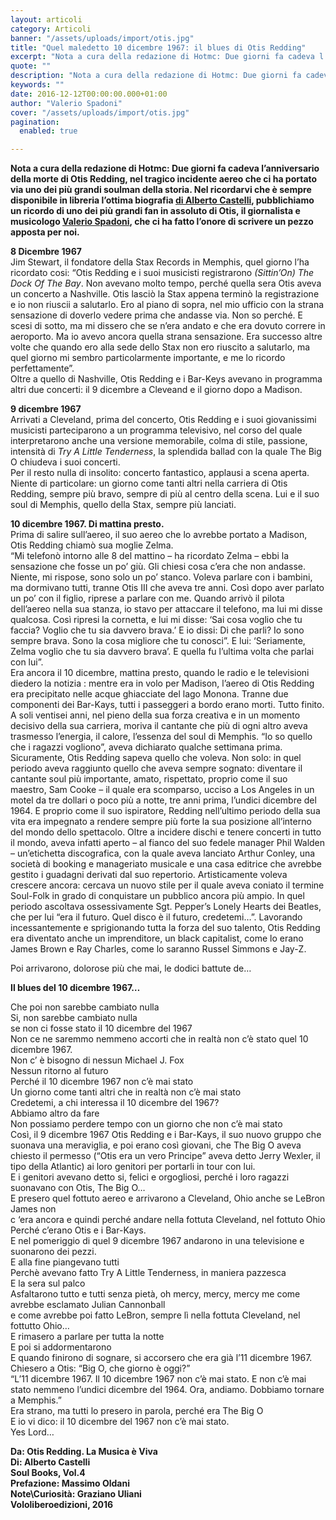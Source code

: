 ```yaml
---
layout: articoli
category: Articoli
banner: "/assets/uploads/import/otis.jpg"
title: "Quel maledetto 10 dicembre 1967: il blues di Otis Redding"
excerpt: "Nota a cura della redazione di Hotmc: Due giorni fa cadeva l’anniversario della morte di Otis Redding, nel tragico incidente aereo che ci ha portato via uno dei più grandi soulman della storia. Nel ricordarvi che è sempre disponibile in libreria l’ottima biografia di Alberto Castelli, pubblichiamo un ricordo di uno dei più grandi fan [&hellip"
quote: ""
description: "Nota a cura della redazione di Hotmc: Due giorni fa cadeva l’anniversario della morte di Otis Redding, nel tragico incidente aereo che ci ha portato via uno dei più grandi soulman della storia. Nel ricordarvi che è sempre disponibile in libreria l’ottima biografia di Alberto Castelli, pubblichiamo un ricordo di uno dei più grandi fan [&hellip"
keywords: ""
date: 2016-12-12T00:00:00.000+01:00
author: "Valerio Spadoni"
cover: "/assets/uploads/import/otis.jpg"
pagination:
  enabled: true

---
```


**Nota a cura della redazione di Hotmc: Due giorni fa cadeva l’anniversario della morte di Otis Redding, nel tragico incidente aereo che ci ha portato via uno dei più grandi soulman della storia. Nel ricordarvi che è sempre disponibile in libreria l’ottima biografia [di Alberto Castelli](https://hotmc.com/competition-soul-books-4-vinci-una-copia-di-otis-redding-la-musica-e-viva/), pubblichiamo un ricordo di uno dei più grandi fan in assoluto di Otis, il giornalista e musicologo [Valerio Spadoni](https://it.wikipedia.org/wiki/Valerio%5FSpadoni), che ci ha fatto l’onore di scrivere un pezzo apposta per noi.**

**8 Dicembre 1967**  
Jim Stewart, il fondatore della Stax Records in Memphis, quel giorno l’ha ricordato cosi: “Otis Redding e i suoi musicisti registrarono _(Sittin’On) The Dock Of The Bay_. Non avevano molto tempo, perché quella sera Otis aveva un concerto a Nashville. Otis lasciò la Stax appena terminò la registrazione e io non riuscii a salutarlo. Ero al piano di sopra, nel mio ufficio con la strana sensazione di doverlo vedere prima che andasse via. Non so perché. E scesi di sotto, ma mi dissero che se n’era andato e che era dovuto correre in aeroporto. Ma io avevo ancora quella strana sensazione. Era successo altre volte che quando ero alla sede dello Stax non ero riuscito a salutarlo, ma quel giorno mi sembro particolarmente importante, e me lo ricordo perfettamente”.  
Oltre a quello di Nashville, Otis Redding e i Bar-Keys avevano in programma altri due concerti: il 9 dicembre a Cleveand e il giorno dopo a Madison.

**9 dicembre 1967**  
Arrivati a Cleveland, prima del concerto, Otis Redding e i suoi giovanissimi musicisti parteciparono a un programma televisivo, nel corso del quale interpretarono anche una versione memorabile, colma di stile, passione, intensità di _Try A Little Tenderness_, la splendida ballad con la quale The Big O chiudeva i suoi concerti.  
Per il resto nulla di insolito: concerto fantastico, applausi a scena aperta. Niente di particolare: un giorno come tanti altri nella carriera di Otis Redding, sempre più bravo, sempre di più al centro della scena. Lui e il suo soul di Memphis, quello della Stax, sempre più lanciati.

**10 dicembre 1967\. Di mattina presto.**  
Prima di salire sull’aereo, il suo aereo che lo avrebbe portato a Madison, Otis Redding chiamò sua moglie Zelma.  
“Mi telefonò intorno alle 8 del mattino – ha ricordato Zelma – ebbi la sensazione che fosse un po’ giù. Gli chiesi cosa c’era che non andasse. Niente, mi rispose, sono solo un po’ stanco. Voleva parlare con i bambini, ma dormivano tutti, tranne Otis III che aveva tre anni. Così dopo aver parlato un po’ con il figlio, riprese a parlare con me. Quando arrivò il pilota dell’aereo nella sua stanza, io stavo per attaccare il telefono, ma lui mi disse qualcosa. Così ripresi la cornetta, e lui mi disse: ‘Sai cosa voglio che tu faccia? Voglio che tu sia davvero brava.’ E io dissi: Di che parli? Io sono sempre brava. Sono la cosa migliore che tu conosci”. E lui: ‘Seriamente, Zelma voglio che tu sia davvero brava’. E quella fu l’ultima volta che parlai con lui”.  
Era ancora il 10 dicembre, mattina presto, quando le radio e le televisioni diedero la notizia : mentre era in volo per Madison, l’aereo di Otis Redding era precipitato nelle acque ghiacciate del lago Monona. Tranne due componenti dei Bar-Kays, tutti i passeggeri a bordo erano morti. Tutto finito.  
A soli ventisei anni, nel pieno della sua forza creativa e in un momento decisivo della sua carriera, moriva il cantante che più di ogni altro aveva trasmesso l’energia, il calore, l’essenza del soul di Memphis. “Io so quello che i ragazzi vogliono”, aveva dichiarato qualche settimana prima. Sicuramente, Otis Redding sapeva quello che voleva. Non solo: in quel periodo aveva raggiunto quello che aveva sempre sognato: diventare il cantante soul più importante, amato, rispettato, proprio come il suo maestro, Sam Cooke – il quale era scomparso, ucciso a Los Angeles in un motel da tre dollari o poco più a notte, tre anni prima, l’undici dicembre del 1964\. E proprio come il suo ispiratore, Redding nell’ultimo periodo della sua vita era impegnato a rendere sempre più forte la sua posizione all’interno del mondo dello spettacolo. Oltre a incidere dischi e tenere concerti in tutto il mondo, aveva infatti aperto – al fianco del suo fedele manager Phil Walden – un’etichetta discografica, con la quale aveva lanciato Arthur Conley, una società di booking e manageriato musicale e una casa editrice che avrebbe gestito i guadagni derivati dal suo repertorio. Artisticamente voleva crescere ancora: cercava un nuovo stile per il quale aveva coniato il termine Soul-Folk in grado di conquistare un pubblico ancora più ampio. In quel periodo ascoltava ossessivamente Sgt. Pepper’s Lonely Hearts dei Beatles, che per lui “era il futuro. Quel disco è il futuro, credetemi…”. Lavorando incessantemente e sprigionando tutta la forza del suo talento, Otis Redding era diventato anche un imprenditore, un black capitalist, come lo erano James Brown e Ray Charles, come lo saranno Russel Simmons e Jay-Z.

Poi arrivarono, dolorose più che mai, le dodici battute de…

**Il blues del 10 dicembre 1967…**

Che poi non sarebbe cambiato nulla  
Si, non sarebbe cambiato nulla  
se non ci fosse stato il 10 dicembre del 1967  
Non ce ne saremmo nemmeno accorti che in realtà non c’è stato quel 10 dicembre 1967.  
Non c’ è bisogno di nessun Michael J. Fox  
Nessun ritorno al futuro  
Perché il 10 dicembre 1967 non c’è mai stato  
Un giorno come tanti altri che in realtà non c’è mai stato  
Credetemi, a chi interessa il 10 dicembre del 1967?  
Abbiamo altro da fare  
Non possiamo perdere tempo con un giorno che non c’è mai stato  
Così, il 9 dicembre 1967 Otis Redding e i Bar-Kays, il suo nuovo gruppo che suonava una meraviglia, e poi erano così giovani, che The Big O aveva chiesto il permesso (“Otis era un vero Principe” aveva detto Jerry Wexler, il tipo della Atlantic) ai loro genitori per portarli in tour con lui.  
E i genitori avevano detto si, felici e orgogliosi, perché i loro ragazzi suonavano con Otis, The Big O…  
E presero quel fottuto aereo e arrivarono a Cleveland, Ohio anche se LeBron James non  
c ‘era ancora e quindi perché andare nella fottuta Cleveland, nel fottuto Ohio  
Perché c’erano Otis e i Bar-Kays.  
E nel pomeriggio di quel 9 dicembre 1967 andarono in una televisione e suonarono dei pezzi.  
E alla fine piangevano tutti  
Perchè avevano fatto Try A Little Tenderness, in maniera pazzesca  
E la sera sul palco  
Asfaltarono tutto e tutti senza pietà, oh mercy, mercy, mercy me come avrebbe esclamato Julian Cannonball  
e come avrebbe poi fatto LeBron, sempre lì nella fottuta Cleveland, nel fottutto Ohio…  
E rimasero a parlare per tutta la notte  
E poi si addormentarono  
E quando finirono di sognare, si accorsero che era già l’11 dicembre 1967.  
Chiesero a Otis: “Big O, che giorno è oggi?”  
“L’11 dicembre 1967\. Il 10 dicembre 1967 non c’è mai stato. E non c’è mai stato nemmeno l’undici dicembre del 1964\. Ora, andiamo. Dobbiamo tornare a Memphis.”  
Era strano, ma tutti lo presero in parola, perché era The Big O  
E io vi dico: il 10 dicembre del 1967 non c’è mai stato.  
Yes Lord…

**Da: Otis Redding. La Musica è Viva**  
 **Di: Alberto Castelli**  
 **Soul Books, Vol.4**  
 **Prefazione: Massimo Oldani**  
 **Note\\Curiosità: Graziano Uliani**  
 **Vololiberoedizioni, 2016**